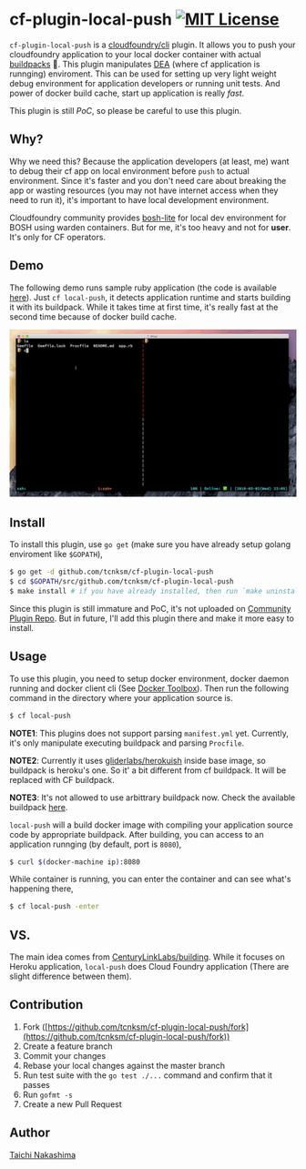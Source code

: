 # cf-plugin-local-push [![MIT License](http://img.shields.io/badge/license-MIT-blue.svg?style=flat-square)][license]

[license]: /LICENSE

`cf-plugin-local-push` is a [cloudfoundry/cli](https://github.com/cloudfoundry/cli) plugin. It allows you to push your cloudfoundry application to your local docker container with actual [buildpacks](http://docs.cloudfoundry.org/buildpacks/) :whale:. This plugin manipulates [DEA](https://docs.cloudfoundry.org/concepts/architecture/execution-agent.html) (where cf application is runnging) enviroment. This can be used for setting up very light weight debug environment for application developers or running unit tests. And power of docker build cache, start up application is really *fast*.

This plugin is still *PoC*, so please be careful to use this plugin.  

## Why?

Why we need this? Because the application developers (at least, me) want to debug their cf app on local environment before `push` to actual environment. Since it's faster and you don't need care about breaking the app or wasting resources (you may not have internet access when they need to run it), it's important to have local development environment.

Cloudfoundry community provides [bosh-lite](https://github.com/cloudfoundry/bosh-lite) for local dev environment for BOSH using warden containers. But for me, it's too heavy and not for **user**. It's only for CF operators. 

## Demo

The following demo runs sample ruby application (the code is available [here](/sample)). Just `cf local-push`, it detects application runtime and starts building it with its buildpack. While it takes time at first time, it's really fast at the second time because of docker build cache.

![demo](/doc/local-push.gif)


## Install

To install this plugin, use `go get` (make sure you have already setup golang enviroment like `$GOPATH`),

```bash
$ go get -d github.com/tcnksm/cf-plugin-local-push
$ cd $GOPATH/src/github.com/tcnksm/cf-plugin-local-push
$ make install # if you have already installed, then run `make uninstall` before
```

Since this plugin is still immature and PoC, it's not uploaded on [Community Plugin Repo](http://plugins.cloudfoundry.org/ui/). But in future, I'll add this plugin there and make it more easy to install.

## Usage

To use this plugin, you need to setup docker environment, docker daemon running and docker client cli (See [Docker Toolbox](https://www.docker.com/products/docker-toolbox)). Then run the following command in the directory where your application source is.

```bash
$ cf local-push
```

**NOTE1**: This plugins does not support parsing `manifest.yml` yet. Currently, it's only manipulate executing buildpack and parsing `Procfile`.

**NOTE2**: Currently it uses [gliderlabs/herokuish](https://github.com/gliderlabs/herokuish) inside base image, so buildpack is heroku's one. So it' a bit different from cf buildpack. It will be replaced with CF buildpack.

**NOTE3**: It's not allowed to use arbittrary buildpack now. Check the available buildpack [here](https://github.com/gliderlabs/herokuish/tree/master/buildpacks).

`local-push` will a build docker image with compiling your application source code by appropriate buildpack. After building, you can access to an application runnging (by default, port is `8080`),

```bash
$ curl $(docker-machine ip):8080
```

While container is running, you can enter the container and can see what's happening there,

```bash
$ cf local-push -enter
```

## VS.

The main idea comes from [CenturyLinkLabs/building](https://github.com/CenturyLinkLabs/building). While it focuses on Heroku application, `local-push` does Cloud Foundry application (There are slight difference between them). 

## Contribution

1. Fork ([https://github.com/tcnksm/cf-plugin-local-push/fork](https://github.com/tcnksm/cf-plugin-local-push/fork))
1. Create a feature branch
1. Commit your changes
1. Rebase your local changes against the master branch
1. Run test suite with the `go test ./...` command and confirm that it passes
1. Run `gofmt -s`
1. Create a new Pull Request

## Author

[Taichi Nakashima](https://github.com/tcnksm)
